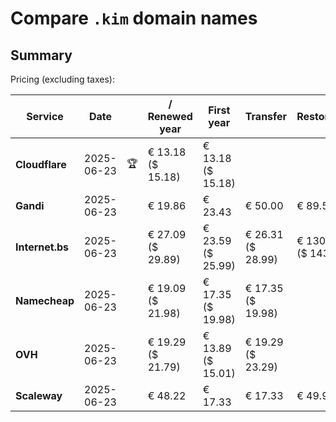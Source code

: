 # Compare `.kim` domain names

## Summary

Pricing (excluding taxes):

| Service | Date |  | / Renewed year | First year | Transfer | Restoration |
|--|--|--|--|--|--|--|
| **Cloudflare** | 2025-06-23 | 🏆 | € 13.18<br>($ 15.18) | € 13.18<br>($ 15.18) |  |  |
| **Gandi** | 2025-06-23 |  | € 19.86 | € 23.43 | € 50.00 | € 89.55 |
| **Internet.bs** | 2025-06-23 |  | € 27.09<br>($ 29.89) | € 23.59<br>($ 25.99) | € 26.31<br>($ 28.99) | € 130.59<br>($ 143.95) |
| **Namecheap** | 2025-06-23 |  | € 19.09<br>($ 21.98) | € 17.35<br>($ 19.98) | € 17.35<br>($ 19.98) |  |
| **OVH** | 2025-06-23 |  | € 19.29<br>($ 21.79) | € 13.89<br>($ 15.01) | € 19.29<br>($ 23.29) |  |
| **Scaleway** | 2025-06-23 |  | € 48.22 | € 17.33 | € 17.33 | € 49.99 |
